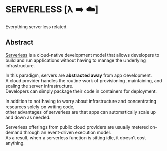 # SERVERLESS [λ ➡️ ☁️]

Everything serverless related.

## Abstract
<a href="https://en.wikipedia.org/wiki/Serverless_computing">Serverless</a> is a cloud-native development model that allows developers to build and run applications without having to manage the underlying infrastructure.
<br/>

In this paradigm, servers are **abstracted away** from app development. 
<br/>
A cloud provider handles the routine work of provisioning, maintaining, and scaling the server infrastructure.
<br/>
Developers can simply package their code in containers for deployment.

In addition to not having to worry about infrastructure and concentrating resources solely on writing code, 
<br/>
other advantages of serverless are that apps can automatically scale up and down as needed. 
<br/>

Serverless offerings from public cloud providers are usually metered on-demand through an event-driven execution model.
<br/> 
As a result, when a serverless function is sitting idle, it doesn’t cost anything.

